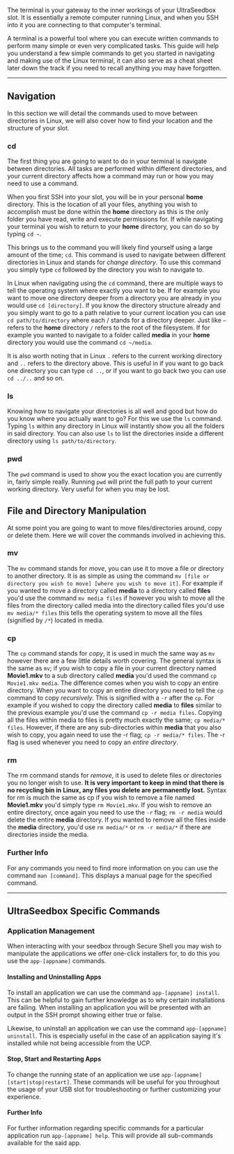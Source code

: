 The terminal is your gateway to the inner workings of your UltraSeedbox slot. It is essentially a remote computer running Linux, and when you SSH into it you are connecting to that computer's terminal.

A terminal is a powerful tool where you can execute written commands to perform many simple or even very complicated tasks. This guide will help you understand a few simple commands to get you started in navigating and making use of the Linux terminal, it can also serve as a cheat sheet later down the track if you need to recall anything you may have forgotten.

***

## Navigation

In this section we will detail the commands used to move between directories in Linux, we will also cover how to find your location and the structure of your slot.

### cd

The first thing you are going to want to do in your terminal is navigate between directories. All tasks are performed within different directories, and your current directory affects how a command may run or how you may need to use a command.

When you first SSH into your slot, you will be in your personal **home** directory. This is the location of all your files, anything you wish to accomplish must be done within the **home** directory as this is the only folder you have read, write and execute permissions for. If while navigating your terminal you wish to return to your **home** directory, you can do so by typing `cd ~`.

This brings us to the command you will likely find yourself using a large amount of the time; `cd`. This command is used to navigate between different directories in Linux and stands for _change directory_. To use this command you simply type `cd` followed by the directory you wish to navigate to.

In Linux when navigating using the `cd` command, there are multiple ways to tell the operating system where exactly you want to be. If for example you want to move one directory deeper from a directory you are already in you would use `cd [directory]`. If you know the directory structure already and you simply want to go to a path relative to your current location you can use `cd path/to/directory` where each / stands for a directory deeper. Just like `~` refers to the **home** directory `/` refers to the root of the filesystem. If for example you wanted to navigate to a folder called **media** in your **home** directory you would use the command `cd ~/media`.

It is also worth noting that in Linux `.` refers to the current working directory and `..` refers to the directory above. This is useful in if you want to go back one directory you can type `cd ..`, or if you want to go back two you can use `cd ../..` and so on.

### ls

Knowing how to navigate your directories is all well and good but how do you know where you actually want to go? For this we use the `ls` command. Typing `ls` within any directory in Linux will instantly show you all the folders in said directory. You can also use `ls` to list the directories inside a different directory using `ls path/to/directory`.

### pwd

The `pwd` command is used to show you the exact location you are currently in, fairly simple really. Running `pwd` will print the full path to your current working directory. Very useful for when you may be lost.

## File and Directory Manipulation

At some point you are going to want to move files/directories around, copy or delete them. Here we will cover the commands involved in achieving this.

### mv

The `mv` command stands for _move_, you can use it to move a file or directory to another directory. It is as simple as using the command `mv [file or directory you wish to move] [where you wish to move it]`. For example if you wanted to move a directory called **media** to a directory called **files** you'd use the command `mv media files` if however you wish to move all the files from the directory called media into the directory called files you'd use `mv media/* files` this tells the operating system to move all the files (signified by `/*`) located in media.

### cp

The `cp` command stands for _copy_, it is used in much the same way as `mv` however there are a few little details worth covering. The general syntax is the same as `mv`; if you wish to copy a file in your current directory named **Movie1.mkv** to a sub directory called **media** you'd used the command `cp Movie1.mkv media`. The difference comes when you wish to copy an entire directory. When you want to copy an entire directory you need to tell the `cp` command to copy _recursively._ This is signified with a `-r` after the `cp`. For example if you wished to copy the directory called **media** to **files** similar to the previous example you'd use the command `cp -r media files`. Copying all the files within media to files is pretty much exactly the same; `cp media/* files`. However, if there are any sub-directories within **media** that you also wish to copy, you again need to use the -r flag; `cp -r media/* files`. The -r flag is used whenever you need to copy an _entire directory_.

### rm

The rm command stands for _remove_, it is used to delete files or directories you no longer wish to use. **It is very important to keep in mind that there is no recycling bin in Linux, any files you delete are permanently lost.** Syntax for rm is much the same as cp if you wish to remove a file named **Movie1.mkv** you'd simply type `rm Movie1.mkv`. If you wish to remove an entire directory, once again you need to use the `-r` flag; `rm -r media` would delete the entire **media** directory. If you wanted to remove all the files inside the **media** directory, you'd use `rm media/*` or `rm -r media/*` if there are directories inside the media.

### Further Info

For any commands you need to find more information on you can use the command `man [command]`. This displays a manual page for the specified command.

***

## UltraSeedbox Specific Commands

### Application Management

When interacting with your seedbox through Secure Shell you may wish to manipulate the applications we offer one-click installers for, to do this you use the `app-[appname]` commands.

#### Installing and Uninstalling Apps

To install an application we can use the command `app-[appname] install`. This can be helpful to gain further knowledge as to why certain installations are failing. When installing an application you will be presented with an output in the SSH prompt showing either true or false.

Likewise, to uninstall an application we can use the command `app-[appname] uninstall`. This is especially useful in the case of an application saying it's installed while not being accessible from the UCP.

#### Stop, Start and Restarting Apps

To change the running state of an application we use `app-[appname] [start|stop|restart]`. These commands will be useful for you throughout the usage of your USB slot for troubleshooting or further customizing your experience.

#### Further Info

For further information regarding specific commands for a particular application run `app-[appname] help`. This will provide all sub-commands available for the said app.